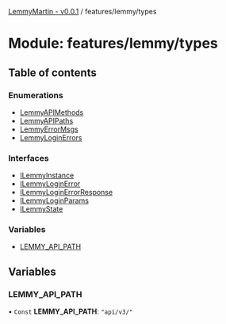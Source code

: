 [LemmyMartin - v0.0.1](../README.md) / features/lemmy/types

# Module: features/lemmy/types

## Table of contents

### Enumerations

- [LemmyAPIMethods](../enums/features_lemmy_types.LemmyAPIMethods.md)
- [LemmyAPIPaths](../enums/features_lemmy_types.LemmyAPIPaths.md)
- [LemmyErrorMsgs](../enums/features_lemmy_types.LemmyErrorMsgs.md)
- [LemmyLoginErrors](../enums/features_lemmy_types.LemmyLoginErrors.md)

### Interfaces

- [ILemmyInstance](../interfaces/features_lemmy_types.ILemmyInstance.md)
- [ILemmyLoginError](../interfaces/features_lemmy_types.ILemmyLoginError.md)
- [ILemmyLoginErrorResponse](../interfaces/features_lemmy_types.ILemmyLoginErrorResponse.md)
- [ILemmyLoginParams](../interfaces/features_lemmy_types.ILemmyLoginParams.md)
- [ILemmyState](../interfaces/features_lemmy_types.ILemmyState.md)

### Variables

- [LEMMY\_API\_PATH](features_lemmy_types.md#lemmy_api_path)

## Variables

### LEMMY\_API\_PATH

• `Const` **LEMMY\_API\_PATH**: ``"api/v3/"``
